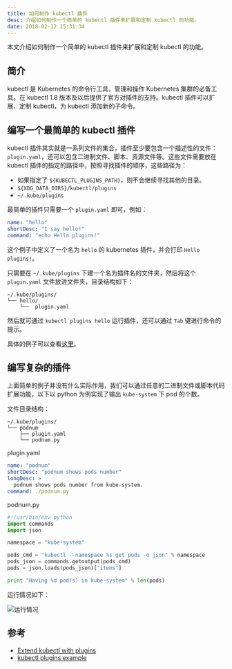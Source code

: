 ```yaml
---
title: 如何制作 kubectl 插件
desc: 介绍如何制作一个简单的 kubectl 插件来扩展和定制 kubectl 的功能。
date: 2018-02-12 15:31:34
---
```


本文介绍如何制作一个简单的 kubectl 插件来扩展和定制 kubectl 的功能。

<!--more-->

## 简介

kubectl 是 Kubernetes 的命令行工具，管理和操作 Kubernetes 集群的必备工具。在 kubectl 1.8 版本及以后提供了官方对插件的支持。kubectl 插件可以扩展、定制 kubectl，为 kubectl 添加新的子命令。

## 编写一个最简单的 kubectl 插件

kubectl 插件其实就是一系列文件的集合，插件至少要包含一个描述性的文件：`plugin.yaml`，还可以包含二进制文件、脚本、资源文件等。这些文件需要放在 kubectl 插件的指定的路径中，按照寻找插件的顺序，这些路径为：

- 如果指定了 `${KUBECTL_PLUGINS_PATH}`，则不会继续寻找其他的目录。
- `${XDG_DATA_DIRS}/kubectl/plugins`
- `~/.kube/plugins`

最简单的插件只需要一个 `plugin.yaml` 即可，例如：

```yaml
name: "hello"
shortDesc: "I say hello!"
command: "echo Hello plugins!"
```

这个例子中定义了一个名为 `hello` 的 kubernetes 插件，并会打印 `Hello plugins!`。

只需要在 `~/.kube/plugins` 下建一个名为插件名的文件夹，然后将这个 `plugin.yaml` 文件放进文件夹，目录结构如下：

```
~/.kube/plugins/
└── hello/
    └──  plugin.yaml
```

然后就可通过 `kubectl plugins hello` 运行插件，还可以通过 `Tab` 键进行命令的提示。

具体的例子可以查看[这里](https://github.com/kubernetes/kubernetes/tree/master/pkg/kubectl/plugins/examples/hello)。

## 编写复杂的插件

上面简单的例子并没有什么实际作用，我们可以通过任意的二进制文件或脚本代码扩展功能，以下以 python 为例实现了输出 `kube-system` 下 pod 的个数。

文件目录结构：

```
~/.kube/plugins/
└── podnum
    ├── plugin.yaml
    └── podnum.py
```

plugin.yaml

```yaml
name: "podnum"
shortDesc: "podnum shows pods number"
longDesc: >
  podnum shows pods number from kube-system.
command: ./podnum.py
```

podnum.py

```python
#!/usr/bin/env python
import commands
import json

namespace = "kube-system"

pods_cmd = "kubectl --namespace %s get pods -o json" % namespace
pods_json = commands.getoutput(pods_cmd)
pods = json.loads(pods_json)["items"]

print "Having %d pod(s) in kube-system" % len(pods)
```

运行情况如下：

![运行情况](https://user-images.githubusercontent.com/12998118/36132761-0020d4e8-10b4-11e8-9c16-994bddf72c65.jpg)

## 参考
- [Extend kubectl with plugins](https://kubernetes.io/docs/tasks/extend-kubectl/kubectl-plugins/)
- [kubectl plugins example](https://github.com/kubernetes/kubernetes/tree/master/pkg/kubectl/plugins/examples)
